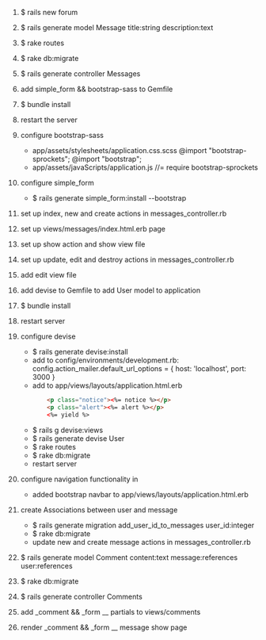 1. $ rails new forum

2. $ rails generate model Message title:string description:text

3. $ rake routes

4. $ rake db:migrate

5. $ rails generate controller Messages

6. add simple_form && bootstrap-sass to Gemfile

7. $ bundle install

8. restart the server

9. configure bootstrap-sass
    - app/assets/stylesheets/application.css.scss
        @import "bootstrap-sprockets";
        @import "bootstrap";
    - app/assets/javaScripts/application.js
        //= require bootstrap-sprockets

10. configure simple_form
    - $ rails generate simple_form:install --bootstrap

11. set up index, new and create actions in messages_controller.rb

12. set up views/messages/index.html.erb page

13. set up show action and show view file

14. set up update, edit and destroy actions in messages_controller.rb

15. add edit view file

16. add devise to Gemfile to add User model to application

17. $ bundle install

18. restart server

19. configure devise
    - $ rails generate devise:install
    - add to config/environments/development.rb:
       config.action_mailer.default_url_options = { host: 'localhost', port: 3000 }
    - add to app/views/layouts/application.html.erb
        ```html
            <p class="notice"><%= notice %></p>
            <p class="alert"><%= alert %></p>
            <%= yield %>
        ```    
    - $ rails g devise:views
    - $ rails generate devise User
    - $ rake routes
    - $ rake db:migrate
    - restart server

20. configure navigation functionality in
    - added bootstrap navbar to app/views/layouts/application.html.erb

21. create Associations between user and message
    - $ rails generate migration add_user_id_to_messages user_id:integer
    - $ rake db:migrate
    - update new and create message actions in messages_controller.rb

22. $ rails generate model Comment content:text message:references user:references

23. $ rake db:migrate

24. $ rails generate controller Comments

25. add _comment && _form __ partials to views/comments

26. render _comment && _form __ message show page
